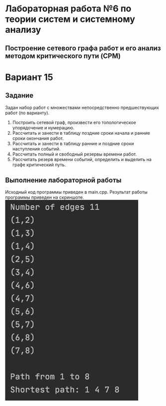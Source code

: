 # Лабораторная работа №6 по теории систем и системному анализу

## Построение сетевого графа работ и его анализ методом критического пути (CPM)

# Вариант 15

## Задание

Задан набор работ с множествами непосредственно предшествующих работ (по варианту).
1. Построить сетевой граф, произвести его топологическое упорядочение и нумерацию.
2. Рассчитать и занести в таблицу поздние сроки начала и ранние сроки окончания работ.
3. Рассчитать и занести в таблицу ранние и поздние сроки наступления событий.
4. Рассчитать полный и свободный резервы времени работ.
5. Рассчитать резерв времени событий, определить и выделить на графе критический путь.

## Выполнение лабораторной работы

Исходный код программы приведен в main.cpp. Результат работы программы приведен на скриншотe.
![lab06](https://github.com/HvarZ/tsisa_lab06/blob/master/screenshots/screenshot_1.png)
